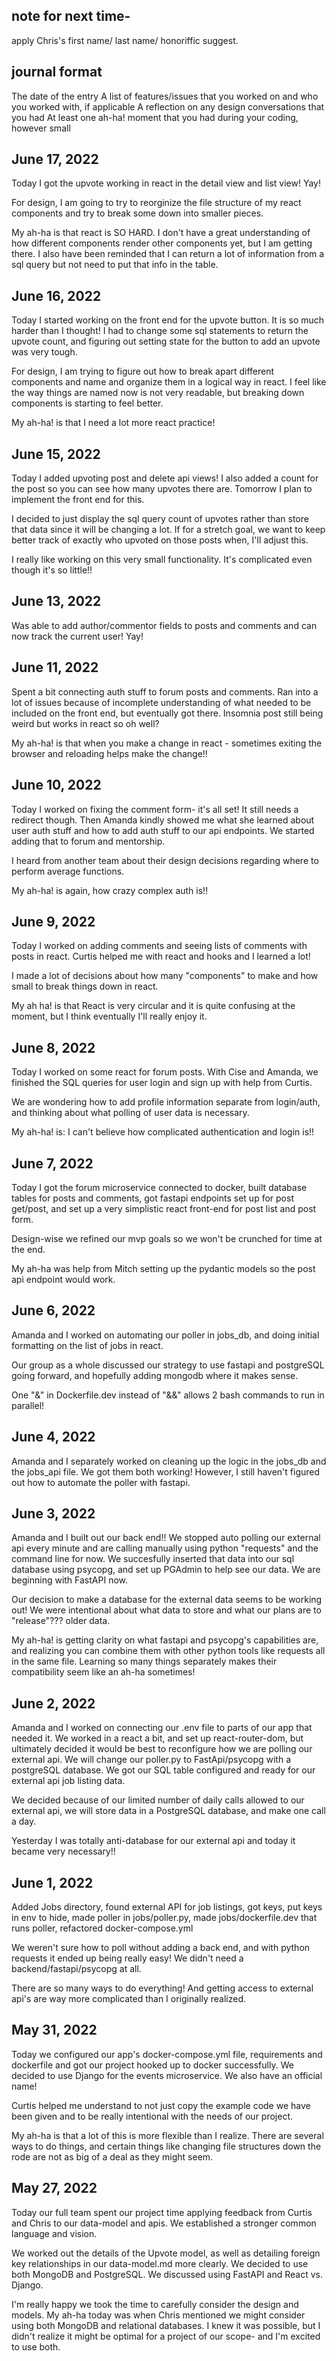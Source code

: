 ## note for next time-

apply Chris's first name/ last name/ honoriffic suggest.

## journal format

The date of the entry
A list of features/issues that you worked on and who you worked with, if applicable
A reflection on any design conversations that you had
At least one ah-ha! moment that you had during your coding, however small

## June 17, 2022

Today I got the upvote working in react in the detail view and list view! Yay!

For design, I am going to try to reorginize the file structure of my react components and try to break some down into smaller pieces.

My ah-ha is that react is SO HARD. I don't have a great understanding of how different components render other components yet, but I am getting there. I also have been reminded that I can return a lot of information from a sql query but not need to put that info in the table.

## June 16, 2022

Today I started working on the front end for the upvote button. It is so much harder than I thought! I had to change some sql statements to return the upvote count, and figuring out setting state for the button to add an upvote was very tough.

For design, I am trying to figure out how to break apart different components and name and organize them in a logical way in react. I feel like the way things are named now is not very readable, but breaking down components is starting to feel better.

My ah-ha! is that I need a lot more react practice!

## June 15, 2022

Today I added upvoting post and delete api views! I also added a count for the post so you can see how many upvotes there are. Tomorrow I plan to implement the front end for this.

I decided to just display the sql query count of upvotes rather than store that data since it will be changing a lot. If for a stretch goal, we want to keep better track of exactly who upvoted on those posts when, I'll adjust this.

I really like working on this very small functionality. It's complicated even though it's so little!!

## June 13, 2022

Was able to add author/commentor fields to posts and comments and can now track the current user! Yay!

## June 11, 2022

Spent a bit connecting auth stuff to forum posts and comments. Ran into a lot of issues because of incomplete understanding of what needed to be included on the front end, but eventually got there. Insomnia post still being weird but works in react so oh well?

My ah-ha! is that when you make a change in react - sometimes exiting the browser and reloading helps make the change!!

## June 10, 2022

Today I worked on fixing the comment form- it's all set! It still needs a redirect though. Then Amanda kindly showed me what she learned about user auth stuff and how to add auth stuff to our api endpoints. We started adding that to forum and mentorship.

I heard from another team about their design decisions regarding where to perform average functions.

My ah-ha! is again, how crazy complex auth is!!

## June 9, 2022

Today I worked on adding comments and seeing lists of comments with posts in react. Curtis helped me with react and hooks and I learned a lot!

I made a lot of decisions about how many "components" to make and how small to break things down in react.

My ah ha! is that React is very circular and it is quite confusing at the moment, but I think eventually I'll really enjoy it.

## June 8, 2022

Today I worked on some react for forum posts. With Cise and Amanda, we finished the SQL queries for user login and sign up with help from Curtis.

We are wondering how to add profile information separate from login/auth, and thinking about what polling of user data is necessary.

My ah-ha! is: I can't believe how complicated authentication and login is!!

## June 7, 2022

Today I got the forum microservice connected to docker, built database tables for posts and comments, got fastapi endpoints set up for post get/post, and set up a very simplistic react front-end for post list and post form.

Design-wise we refined our mvp goals so we won't be crunched for time at the end.

My ah-ha was help from Mitch setting up the pydantic models so the post api endpoint would work.

## June 6, 2022

Amanda and I worked on automating our poller in jobs_db, and doing initial formatting on the list of jobs in react.

Our group as a whole discussed our strategy to use fastapi and postgreSQL going forward, and hopefully adding mongodb where it makes sense.

One "&" in Dockerfile.dev instead of "&&" allows 2 bash commands to run in parallel!

## June 4, 2022

Amanda and I separately worked on cleaning up the logic in the jobs_db and the jobs_api file. We got them both working! However, I still haven't figured out how to automate the poller with fastapi.

## June 3, 2022

Amanda and I built out our back end!! We stopped auto polling our external api every minute and are calling manually using python "requests" and the command line for now. We succesfully inserted that data into our sql database using psycopg, and set up PGAdmin to help see our data. We are beginning with FastAPI now.

Our decision to make a database for the external data seems to be working out! We were intentional about what data to store and what our plans are to "release"??? older data.

My ah-ha! is getting clarity on what fastapi and psycopg's capabilities are, and realizing you can combine them with other python tools like requests all in the same file. Learning so many things separately makes their compatibility seem like an ah-ha sometimes!

## June 2, 2022

Amanda and I worked on connecting our .env file to parts of our app that needed it. We worked in a react a bit, and set up react-router-dom, but ultimately decided it would be best to reconfigure how we are polling our external api. We will change our poller.py to FastApi/psycopg with a postgreSQL database. We got our SQL table configured and ready for our external api job listing data.

We decided because of our limited number of daily calls allowed to our external api, we will store data in a PostgreSQL database, and make one call a day.

Yesterday I was totally anti-database for our external api and today it became very necessary!!

## June 1, 2022

Added Jobs directory, found external API for job listings, got keys, put keys in env to hide, made poller in jobs/poller.py, made jobs/dockerfile.dev that runs poller, refactored docker-compose.yml

We weren't sure how to poll without adding a back end, and with python requests it ended up being really easy! We didn't need a backend/fastapi/psycopg at all.

There are so many ways to do everything! And getting access to external api's are way more complicated than I originally realized.

## May 31, 2022

Today we configured our app's docker-compose.yml file, requirements and dockerfile and got our project hooked up to docker successfully. We decided to use Django for the events microservice. We also have an official name!

Curtis helped me understand to not just copy the example code we have been given and to be really intentional with the needs of our project.

My ah-ha is that a lot of this is more flexible than I realize. There are several ways to do things, and certain things like changing file structures down the rode are not as big of a deal as they might seem.

## May 27, 2022

Today our full team spent our project time applying feedback from Curtis and Chris to our data-model and apis. We established a stronger common language and vision.

We worked out the details of the Upvote model, as well as detailing foreign key relationships in our data-model.md more clearly. We decided to use both MongoDB and PostgreSQL. We discussed using FastAPI and React vs. Django.

I'm really happy we took the time to carefully consider the design and models. My ah-ha today was when Chris mentioned we might consider using both MongoDB and relational databases. I knew it was possible, but I didn't realize it might be optimal for a project of our scope- and I'm excited to use both.
